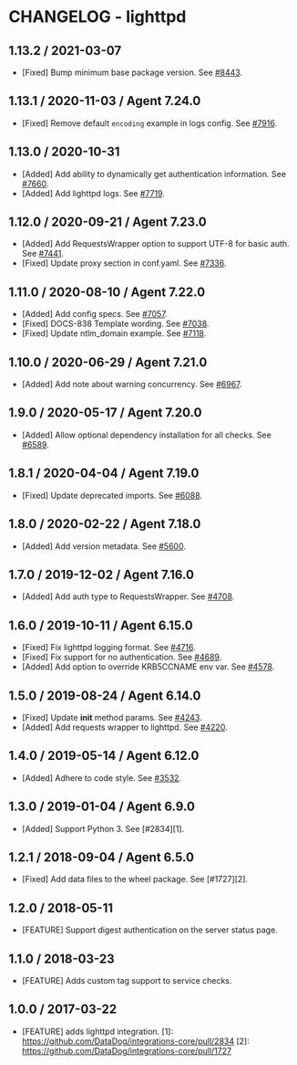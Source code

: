 # CHANGELOG - lighttpd

## 1.13.2 / 2021-03-07

* [Fixed] Bump minimum base package version. See [#8443](https://github.com/DataDog/integrations-core/pull/8443).

## 1.13.1 / 2020-11-03 / Agent 7.24.0

* [Fixed] Remove default `encoding` example in logs config. See [#7916](https://github.com/DataDog/integrations-core/pull/7916).

## 1.13.0 / 2020-10-31

* [Added] Add ability to dynamically get authentication information. See [#7660](https://github.com/DataDog/integrations-core/pull/7660).
* [Added] Add lighttpd logs. See [#7719](https://github.com/DataDog/integrations-core/pull/7719).

## 1.12.0 / 2020-09-21 / Agent 7.23.0

* [Added] Add RequestsWrapper option to support UTF-8 for basic auth. See [#7441](https://github.com/DataDog/integrations-core/pull/7441).
* [Fixed] Update proxy section in conf.yaml. See [#7336](https://github.com/DataDog/integrations-core/pull/7336).

## 1.11.0 / 2020-08-10 / Agent 7.22.0

* [Added] Add config specs. See [#7057](https://github.com/DataDog/integrations-core/pull/7057).
* [Fixed] DOCS-838 Template wording. See [#7038](https://github.com/DataDog/integrations-core/pull/7038).
* [Fixed] Update ntlm_domain example. See [#7118](https://github.com/DataDog/integrations-core/pull/7118).

## 1.10.0 / 2020-06-29 / Agent 7.21.0

* [Added] Add note about warning concurrency. See [#6967](https://github.com/DataDog/integrations-core/pull/6967).

## 1.9.0 / 2020-05-17 / Agent 7.20.0

* [Added] Allow optional dependency installation for all checks. See [#6589](https://github.com/DataDog/integrations-core/pull/6589).

## 1.8.1 / 2020-04-04 / Agent 7.19.0

* [Fixed] Update deprecated imports. See [#6088](https://github.com/DataDog/integrations-core/pull/6088).

## 1.8.0 / 2020-02-22 / Agent 7.18.0

* [Added] Add version metadata. See [#5600](https://github.com/DataDog/integrations-core/pull/5600).

## 1.7.0 / 2019-12-02 / Agent 7.16.0

* [Added] Add auth type to RequestsWrapper. See [#4708](https://github.com/DataDog/integrations-core/pull/4708).

## 1.6.0 / 2019-10-11 / Agent 6.15.0

* [Fixed] Fix lighttpd logging format. See [#4716](https://github.com/DataDog/integrations-core/pull/4716).
* [Fixed] Fix support for no authentication. See [#4689](https://github.com/DataDog/integrations-core/pull/4689).
* [Added] Add option to override KRB5CCNAME env var. See [#4578](https://github.com/DataDog/integrations-core/pull/4578).

## 1.5.0 / 2019-08-24 / Agent 6.14.0

* [Fixed] Update __init__ method params. See [#4243](https://github.com/DataDog/integrations-core/pull/4243).
* [Added] Add requests wrapper to lighttpd. See [#4220](https://github.com/DataDog/integrations-core/pull/4220).

## 1.4.0 / 2019-05-14 / Agent 6.12.0

* [Added] Adhere to code style. See [#3532](https://github.com/DataDog/integrations-core/pull/3532).

## 1.3.0 / 2019-01-04 / Agent 6.9.0

* [Added] Support Python 3. See [#2834][1].

## 1.2.1 / 2018-09-04 / Agent 6.5.0

* [Fixed] Add data files to the wheel package. See [#1727][2].

## 1.2.0 / 2018-05-11

* [FEATURE] Support digest authentication on the server status page.

## 1.1.0 / 2018-03-23

* [FEATURE] Adds custom tag support to service checks.

## 1.0.0 / 2017-03-22

* [FEATURE] adds lighttpd integration.
[1]: https://github.com/DataDog/integrations-core/pull/2834
[2]: https://github.com/DataDog/integrations-core/pull/1727
